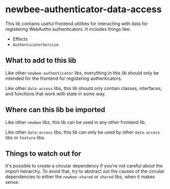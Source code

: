 # newbee-authenticator-data-access

This lib contains useful frontend utilities for interacting with data for registering WebAuthn authenticators. It includes things like:

- Effects
- `AuthenticatorService`

## What to add to this lib

Like other `newbee-authenticator` libs, everything in this lib should only be intended for the frontend for registering authenticators.

Like other `data-access` libs, this lib should only contain classes, interfaces, and functions that work with state in some way.

## Where can this lib be imported

Like other `newbee` libs, this lib can be used in any other frontend lib.

Like other `data-access` libs, this lib can only be used by other `data-access` libs or `feature` libs.

## Things to watch out for

It's possible to create a circular dependency if you're not careful about the import heirarchy. To avoid that, try to abstract out the causes of the circular dependencies to either the `newbee-shared` or `shared` libs, when it makes sense.
